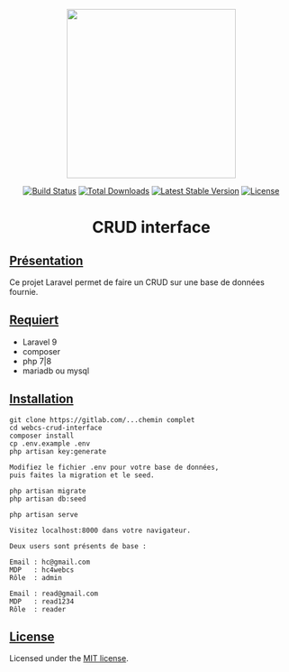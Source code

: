 <p align="center"><a href="https://laravel.com" target="_blank"><img src="https://raw.githubusercontent.com/laravel/art/master/logo-lockup/5%20SVG/2%20CMYK/1%20Full%20Color/laravel-logolockup-cmyk-red.svg" width="300"></a></p>
<p align="center">
<a href="https://travis-ci.org/laravel/framework"><img src="https://travis-ci.org/laravel/framework.svg" alt="Build Status"></a>
<a href="https://packagist.org/packages/laravel/framework"><img src="https://img.shields.io/packagist/dt/laravel/framework" alt="Total Downloads"></a>
<a href="https://packagist.org/packages/laravel/framework"><img src="https://img.shields.io/packagist/v/laravel/framework" alt="Latest Stable Version"></a>
<a href="https://packagist.org/packages/laravel/framework"><img src="https://img.shields.io/packagist/l/laravel/framework" alt="License"></a>
</p>
<h1 align="center">CRUD interface</h1>

<h2 style="text-decoration: underline">Présentation</h2>

Ce projet Laravel permet de faire un CRUD sur une base de données fournie.

<h2 style="text-decoration: underline">Requiert</h2>

- Laravel 9
- composer
- php 7|8
- mariadb ou mysql

<h2 style="text-decoration: underline">Installation</h2>

```
git clone https://gitlab.com/...chemin complet
cd webcs-crud-interface
composer install
cp .env.example .env
php artisan key:generate

Modifiez le fichier .env pour votre base de données,
puis faites la migration et le seed.

php artisan migrate
php artisan db:seed

php artisan serve

Visitez localhost:8000 dans votre navigateur.

Deux users sont présents de base :

Email : hc@gmail.com
MDP   : hc4webcs
Rôle  : admin

Email : read@gmail.com
MDP   : read1234
Rôle  : reader

```
<h2 style="text-decoration: underline">License</h2>

Licensed under the [MIT license](https://opensource.org/licenses/MIT).
